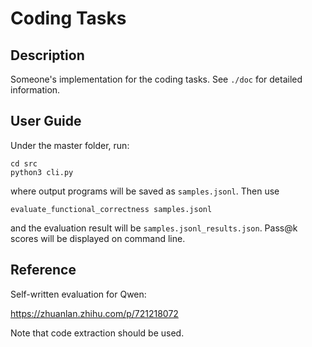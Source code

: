 # Coding Tasks

## Description

Someone's implementation for the coding tasks. See `./doc` for detailed information.

## User Guide

Under the master folder, run:
```
cd src
python3 cli.py
```
where output programs will be saved as `samples.jsonl`. Then use
```
evaluate_functional_correctness samples.jsonl
```
and the evaluation result will be `samples.jsonl_results.json`. Pass@k scores will be displayed on command line.

## Reference

Self-written evaluation for Qwen:

https://zhuanlan.zhihu.com/p/721218072

Note that code extraction should be used.

